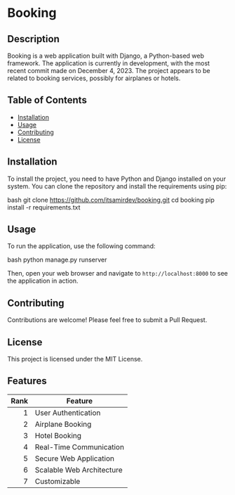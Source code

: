 # Booking

## Description

Booking is a web application built with Django, a Python-based web framework. The application is currently in development, with the most recent commit made on December 4, 2023. The project appears to be related to booking services, possibly for airplanes or hotels.

## Table of Contents

- [Installation](#installation)
- [Usage](#usage)
- [Contributing](#contributing)
- [License](#license)

## Installation

To install the project, you need to have Python and Django installed on your system. You can clone the repository and install the requirements using pip:

bash git clone https://github.com/itsamirdev/booking.git cd booking pip install -r requirements.txt


## Usage

To run the application, use the following command:

bash python manage.py runserver



Then, open your web browser and navigate to `http://localhost:8000` to see the application in action.

## Contributing

Contributions are welcome! Please feel free to submit a Pull Request.

## License

This project is licensed under the MIT License.


## Features

| Rank | Feature |
|-----:|---------|
|   1| User Authentication |
|   2| Airplane Booking |
|   3| Hotel Booking |
|   4| Real-Time Communication |
|   5| Secure Web Application |
|   6| Scalable Web Architecture |
|   7| Customizable |


